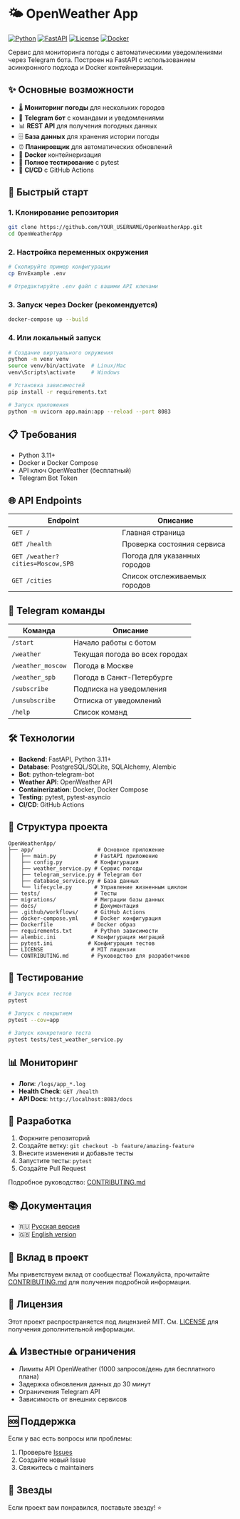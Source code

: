 # 🌤️ OpenWeather App

[![Python](https://img.shields.io/badge/Python-3.11+-blue.svg)](https://python.org)
[![FastAPI](https://img.shields.io/badge/FastAPI-0.109.0-green.svg)](https://fastapi.tiangolo.com)
[![License](https://img.shields.io/badge/License-MIT-yellow.svg)](LICENSE)
[![Docker](https://img.shields.io/badge/Docker-Ready-blue.svg)](docker-compose.yml)

Сервис для мониторинга погоды с автоматическими уведомлениями через Telegram бота. Построен на FastAPI с использованием асинхронного подхода и Docker контейнеризации.

## ✨ Основные возможности

- 🌡️ **Мониторинг погоды** для нескольких городов
- 🤖 **Telegram бот** с командами и уведомлениями
- 📊 **REST API** для получения погодных данных
- 🗄️ **База данных** для хранения истории погоды
- ⏰ **Планировщик** для автоматических обновлений
- 🐳 **Docker** контейнеризация
- 🧪 **Полное тестирование** с pytest
- 🔄 **CI/CD** с GitHub Actions

## 🚀 Быстрый старт

### 1. Клонирование репозитория
```bash
git clone https://github.com/YOUR_USERNAME/OpenWeatherApp.git
cd OpenWeatherApp
```

### 2. Настройка переменных окружения
```bash
# Скопируйте пример конфигурации
cp EnvExample .env

# Отредактируйте .env файл с вашими API ключами
```

### 3. Запуск через Docker (рекомендуется)
```bash
docker-compose up --build
```

### 4. Или локальный запуск
```bash
# Создание виртуального окружения
python -m venv venv
source venv/bin/activate  # Linux/Mac
venv\Scripts\activate     # Windows

# Установка зависимостей
pip install -r requirements.txt

# Запуск приложения
python -m uvicorn app.main:app --reload --port 8083
```

## 📋 Требования

- Python 3.11+
- Docker и Docker Compose
- API ключ OpenWeather (бесплатный)
- Telegram Bot Token

## 🌐 API Endpoints

| Endpoint | Описание |
|----------|----------|
| `GET /` | Главная страница |
| `GET /health` | Проверка состояния сервиса |
| `GET /weather?cities=Moscow,SPB` | Погода для указанных городов |
| `GET /cities` | Список отслеживаемых городов |

## 🤖 Telegram команды

| Команда | Описание |
|---------|----------|
| `/start` | Начало работы с ботом |
| `/weather` | Текущая погода во всех городах |
| `/weather_moscow` | Погода в Москве |
| `/weather_spb` | Погода в Санкт-Петербурге |
| `/subscribe` | Подписка на уведомления |
| `/unsubscribe` | Отписка от уведомлений |
| `/help` | Список команд |

## 🛠 Технологии

- **Backend**: FastAPI, Python 3.11+
- **Database**: PostgreSQL/SQLite, SQLAlchemy, Alembic
- **Bot**: python-telegram-bot
- **Weather API**: OpenWeather API
- **Containerization**: Docker, Docker Compose
- **Testing**: pytest, pytest-asyncio
- **CI/CD**: GitHub Actions

## 📁 Структура проекта

```
OpenWeatherApp/
├── app/                    # Основное приложение
│   ├── main.py            # FastAPI приложение
│   ├── config.py          # Конфигурация
│   ├── weather_service.py # Сервис погоды
│   ├── telegram_service.py # Telegram бот
│   ├── database_service.py # База данных
│   └── lifecycle.py       # Управление жизненным циклом
├── tests/                 # Тесты
├── migrations/            # Миграции базы данных
├── docs/                  # Документация
├── .github/workflows/     # GitHub Actions
├── docker-compose.yml     # Docker конфигурация
├── Dockerfile            # Docker образ
├── requirements.txt       # Python зависимости
├── alembic.ini           # Конфигурация миграций
├── pytest.ini           # Конфигурация тестов
├── LICENSE               # MIT лицензия
└── CONTRIBUTING.md       # Руководство для разработчиков
```

## 🧪 Тестирование

```bash
# Запуск всех тестов
pytest

# Запуск с покрытием
pytest --cov=app

# Запуск конкретного теста
pytest tests/test_weather_service.py
```

## 📊 Мониторинг

- **Логи**: `/logs/app_*.log`
- **Health Check**: `GET /health`
- **API Docs**: `http://localhost:8083/docs`

## 🔧 Разработка

1. Форкните репозиторий
2. Создайте ветку: `git checkout -b feature/amazing-feature`
3. Внесите изменения и добавьте тесты
4. Запустите тесты: `pytest`
5. Создайте Pull Request

Подробное руководство: [CONTRIBUTING.md](CONTRIBUTING.md)

## 📚 Документация

- 🇷🇺 [Русская версия](docs/README-ru.md)
- 🇬🇧 [English version](docs/README-en.md)

## 🤝 Вклад в проект

Мы приветствуем вклад от сообщества! Пожалуйста, прочитайте [CONTRIBUTING.md](CONTRIBUTING.md) для получения подробной информации.

## 📄 Лицензия

Этот проект распространяется под лицензией MIT. См. [LICENSE](LICENSE) для получения дополнительной информации.

## ⚠️ Известные ограничения

- Лимиты API OpenWeather (1000 запросов/день для бесплатного плана)
- Задержка обновления данных до 30 минут
- Ограничения Telegram API
- Зависимость от внешних сервисов

## 🆘 Поддержка

Если у вас есть вопросы или проблемы:

1. Проверьте [Issues](https://github.com/YOUR_USERNAME/OpenWeatherApp/issues)
2. Создайте новый Issue
3. Свяжитесь с maintainers

## 🌟 Звезды

Если проект вам понравился, поставьте звезду! ⭐ 